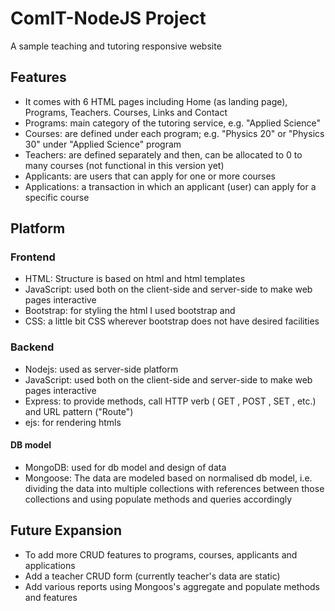 # ComIT-NodeJS Project
A sample teaching and tutoring responsive website
## Features
* It comes with 6 HTML pages including Home (as landing page), Programs, Teachers. Courses, Links and Contact
* Programs: main category of the tutoring service, e.g. "Applied Science"
* Courses: are defined under each program; e.g. "Physics 20" or "Physics 30" under "Applied Science" program
* Teachers: are defined separately and then, can be allocated to 0 to many courses (not functional in this version yet)
* Applicants: are users that can apply for one or more courses 
* Applications: a transaction in which an applicant (user) can apply for a specific course 
## Platform
### Frontend
* HTML: Structure is based on html and html templates
* JavaScript: used both on the client-side and server-side to make web pages interactive
* Bootstrap: for styling the html I used bootstrap and 
* CSS: a little bit CSS wherever bootstrap does not have desired facilities 

### Backend
* Nodejs: used as server-side platform
* JavaScript: used both on the client-side and server-side to make web pages interactive
* Express: to provide methods, call HTTP verb ( GET , POST , SET , etc.) and URL pattern ("Route")
* ejs: for rendering htmls 
#### DB model
* MongoDB: used for db model and design of data
* Mongoose:  The data are modeled based on normalised db model, i.e. dividing the data into multiple collections with references between those collections and using populate methods and queries accordingly


## Future Expansion
* To add more CRUD features to programs, courses, applicants and applications
* Add a teacher CRUD form (currently teacher's data are static)
* Add various reports using Mongoos's aggregate and populate methods and features
